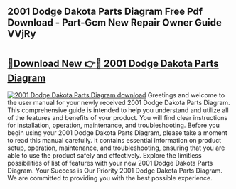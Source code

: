 ## 2001 Dodge Dakota Parts Diagram Free Pdf Download - Part-Gcm New Repair Owner Guide VVjRy

# <h2><a href="http://dficmx.blite.top/?on=2001+Dodge+Dakota+Parts+Diagram">🔗Download New 👉🔴 2001 Dodge Dakota Parts Diagram</a></h2>

[![2001 Dodge Dakota Parts Diagram download](https://i.imgur.com/lujVjoI.png)](http://dficmx.blite.top/?on=2001+Dodge+Dakota+Parts+Diagram)
Greetings and welcome to the user manual for your newly received 2001 Dodge Dakota Parts Diagram. This comprehensive guide is intended to help you understand and utilize all of the features and benefits of your product. You will find clear instructions for installation, operation, maintenance, and troubleshooting. Before you begin using your 2001 Dodge Dakota Parts Diagram, please take a moment to read this manual carefully. It contains essential information on product setup, operation, maintenance, and troubleshooting, ensuring that you are able to use the product safely and effectively. Explore the limitless possibilities of list of features with your new 2001 Dodge Dakota Parts Diagram. Your Success is Our Priority 2001 Dodge Dakota Parts Diagram. We are committed to providing you with the best possible experience.
